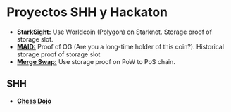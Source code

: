 # Proyectos SHH y Hackaton

* [**StarkSight:**](https://devfolio.co/projects/starksight-5d82) Use Worldcoin (Polygon) on Starknet. Storage proof of storage slot.
* [**MAID:**](https://643b0387a7ab7800083bb427--cosmic-unicorn-126e1a.netlify.app/) Proof of OG (Are you a long-time holder of this coin?). Historical storage proof of storage slot
* [**Merge Swap:**](https://www.mergeswap.xyz/) Use storage proof on PoW to PoS chain.

## SHH
* [**Chess Dojo**](https://twitter.com/piapark_eth/status/1681312309032128515)